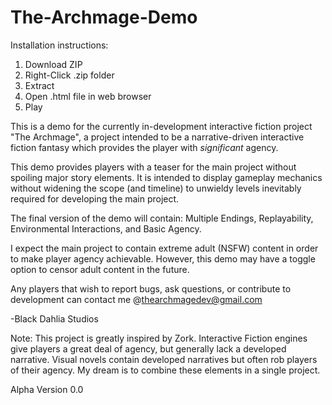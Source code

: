 # The-Archmage-Demo

Installation instructions:
1) Download ZIP 
2) Right-Click .zip folder
3) Extract
4) Open .html file in web browser
6) Play

This is a demo for the currently in-development interactive fiction project "The Archmage", a project intended to be a narrative-driven interactive fiction fantasy which provides the player with _significant_ agency.

This demo provides players with a teaser for the main project without spoiling major story elements. It is intended to display gameplay mechanics without widening the scope (and timeline) to unwieldy levels inevitably required for developing the main project. 

The final version of the demo will contain: Multiple Endings, Replayability, Environmental Interactions, and Basic Agency. 

I expect the main project to contain extreme adult (NSFW) content in order to make player agency achievable. However, this demo may have a toggle option to censor adult content in the future.

Any players that wish to report bugs, ask questions, or contribute to development can contact me @thearchmagedev@gmail.com

-Black Dahlia Studios

Note: This project is greatly inspired by Zork. Interactive Fiction engines give players a great deal of agency, but generally lack a developed narrative. Visual novels contain developed narratives but often rob players of their agency. My dream is to combine these elements in a single project. 

Alpha Version 0.0
